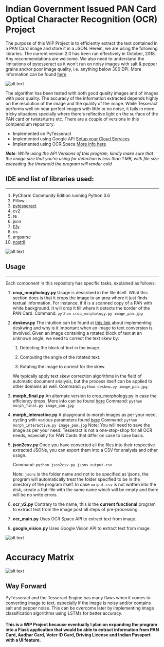 # Indian Government Issued PAN Card Optical Character Recognition (OCR) Project


The purpose of this WIP Project is to efficiently extract the text contained in a PAN Card image and store it in a JSON. Herein, we are using the following libraries. The current version 2.0 has been run effectively in October, 2018. Any recommendations are welcome. We also need to understand the limitations of pytesseract as it won't run on noisy images with salt & pepper grains and/or poor image quality, i.e. anything below 300 DPI. More information can be found [here](https://static.googleusercontent.com/media/research.google.com/en//pubs/archive/35248.pdf)

![alt text](https://github.com/farhanchoudhary/PAN_Card_OCR_Project/blob/master/Capture_2.PNG "Inline output after execution")

The algorithm has been tested with both good quality images and of images with poor quality. The accuracy of the information extracted depends highly on the resolution of the image and the quality of the image. While Tesseract performs well on near perfect images with little or no noise, it fails in more tricky situations specially where there's reflective light on the surface of the PAN card or twists/turns etc. There are a couple of versions in this compendium repository:

  * Implemented on PyTesseract
  * Implemented using Google API [Setup your Cloud Services](https://console.cloud.google.com/home/dashboard?project=psychic-surface-217102)
  * Implemented using OCR.Space [More info here](https://ocr.space/ocrapi)
  
*__Note__: While using the API Versions of this program, kindly make sure that the image size that you're using for detection is less than 1 MB, with file size exceeding the threshold the program will render cold*

## IDE and list of libraries used:

----------------------------------

1. PyCharm Community Edition running Python 3.6
2. Pillow 
3. [pytesseract](https://opensource.google.com/projects/tesseract)
4. cv2
5. re
6. json
7. [ftfy](https://ftfy.readthedocs.io/en/latest/)
8. os
9. argparse
10. [nostril](https://www.theoj.org/joss-papers/joss.00596/10.21105.joss.00596.pdf)

![alt text](https://github.com/farhanchoudhary/PAN_Card_OCR_Project/blob/master/Capture_3.PNG "Workflow/Logic of Project")

## Usage

---------------------------------------------

Each component in this repository has specific tasks, explained as follows:

1. **__crop_morphology.py__**
   	Usage is described in the file itself. What this section does is that it crops the image to an area where it just finds textual information. For instance, if it is a scanned copy of a PAN with white background. It will crop it till where it detects the border of the PAN Card. 
   	Command: `python crop_morphology.py image_pan.jpg` 

2. **__deskew.py__**
   	The intuition can be found at [this link](https://www.pyimagesearch.com/2017/02/20/text-skew-correction-opencv-python/) about implementing deskwing and why is it important when an image to text conversion is involved. Given an image containing a rotated block of text at an unknown angle, we need to correct the text skew by:
	
	1. Detecting the block of text in the image.
		
	2. Computing the angle of the rotated text.
		
	3. Rotating the image to correct for the skew.
		
  	We typically apply text skew correction algorithms in the field of automatic document analysis, but the process itself can be applied to other domains as well. 
   	Command: `python deskew.py image_pan.jpg`

3. **__morph_final.py__**
   	An alternate version to crop_morphology.py in case the efficiency drops. More info can be found [here](http://www.danvk.org/2015/01/07/finding-blocks-of-text-in-an-image-using-python-opencv-and-numpy.html)
   	Command: `python morph_final.py image_pan.jpg`

4. **__morph_interactive.py__**
   	A playground to morph images as per your need, cycling with various parameters found [here](http://northstar-www.dartmouth.edu/doc/idl/html_6.2/Morphing.html)
   	Command: `python morph_interactive.py image_pan.jpg`
   	Note: You will need to save the image as per your need. Tesseract is not a one-stop-shop for all OCR needs, especially for PAN Cards that differ on case to case basis.

5. **__json2csv.py__**
   	Once you have converted all the files into their respective extracted JSONs, you can export them into a CSV for analysis and other usage.
	
	Command: `python json2csv.py jsons output.csv` 
	
	Note: `jsons` is the folder name and not to be specified as \jsons, the program will automatically treat the folder specified to be in the directory of the program itself. In case `output.csv` is not written into the disk, create a flat-file with the same name which will be empty and there will be no write errors.

6. **__ocr_v2.py__**
   Contrary to the name, this is the **current functional** program to extract text from the image post all steps of pre-processing.

7. **__ocr_main.py__**
   	Uses OCR Space API to extract text from image.

8. **__google_vision.py__**
   	Uses Google Vision API to extract text from image.
	
![alt text](https://github.com/farhanchoudhary/PAN_Card_OCR_Project/blob/master/Capture.PNG "Sample of Text Extracted and placed in CSV")

# Accuracy Matrix

![alt text](https://github.com/farhanchoudhary/PAN_Card_OCR_Project/blob/master/s-1.jpg "Sample")

## Way Forward

PyTesseract and the Tesseract Engine has many flaws when it comes to converting image to text, especially if the image is noisy and/or contains salt and pepper noise. This can be overcome later by implementing image classification algorithms using LSTMs for better accuracy. 

#### This is a WIP Project because eventually I plan on expanding the program into a Flask application that would be able to extract information from PAN Card, Aadhar Card, Voter ID Card, Driving License and Indian Passport with a UI feature.
